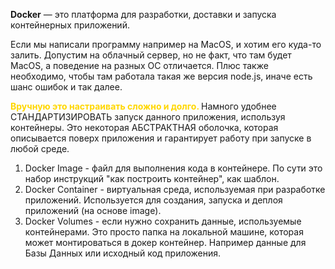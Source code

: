 **Docker** — это платформа для разработки, доставки и запуска контейнерных приложений.  

Если мы написали программу например на MacOS, и хотим его куда-то залить. 
Допустим на облачный сервер, но не факт, что там будет MacOS, а поведение на разных ОС отличается. Плюс также необходимо, чтобы там работала такая же версия node.js, иначе есть шанс ошибок и так далее. 

<span style="font-weight: bold; color: gold;">Вручную это настраивать сложно и долго. </span>
Намного удобнее СТАНДАРТИЗИРОВАТЬ запуск данного приложения, используя контейнеры. 
Это некоторая АБСТРАКТНАЯ оболочка, которая описывается поверх приложения и гарантирует работу при запуске в любой среде. 

1) Docker Image - файл для выполнения кода в контейнере. По сути это набор инструкций "как построить контейнер", как шаблон. 
2) Docker Container - виртуальная среда, используемая при разработке приложений. Используется для создания, запуска и деплоя приложений (на основе image).
3) Docker Volumes - если нужно сохранить данные, используемые контейнерами. Это просто папка на локальной машине, которая может монтироваться в докер контейнер. Например данные для Базы Данных или исходный код приложения. 